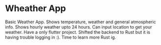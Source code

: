 # Wheather App

Basic Weather App. Shows temperature, weather and general atmospheric info. Shows hourly weather upto 24 hours. Can input location to get your weather.
Have a only flutter project. Shifted the backend to Rust but it is having trouble logging in :). Time to learn more Rust ig.
